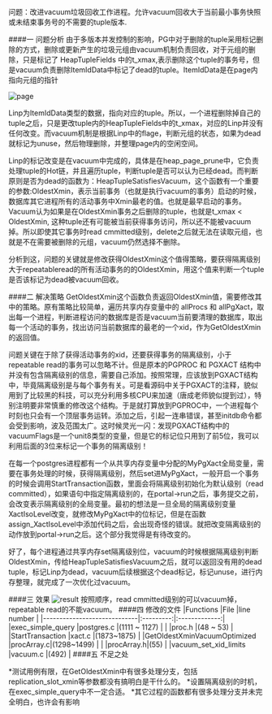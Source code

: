 问题：改进vacuum垃圾回收工作进程。允许vacuum回收大于当前最小事务快照或未结束事务号的不需要的tuple版本.


####一 问题分析
由于多版本并发控制的影响，PG中对于删除的tuple采用标记删除的方式，删除或更新产生的垃圾元组由vacuum机制负责回收，对于元组的删除，只是标记了 HeapTupleFields 中的t_xmax,表示删除这个tuple的事务号，但是vacuum负责删除ItemIdData中标记了dead的tuple。ItemIdData是在page内指向元组的指针

![page](http://www.zhangxiaojian.name/wp-content/uploads/2016/03/page.png)

Linp为ItemIdData类型的数据，指向对应的tuple。所以，一个进程删除掉自己的tuple之后，只是更改tuple内的HeapTupleFields中的t_xmax，对应的Linp并没有任何改变。而vacuum机制是根据Linp中的flage，判断元组的状态，如果为dead就标记为unuse，然后物理删除，并整理page内的空闲空间。

Linp的标记改变是在vacuum中完成的，具体是在heap_page_prune中，它负责处理tuple的Hot链，并且遍历tuple，判断tuple是否可以认为已经dead。而判断原则是否为dead的函数为：HeapTupleSatisfiesVacuum，这个函数有一个重要的参数:OldestXmin，表示当前事务（也就是执行vacuum的事务）启动的时候，数据库其它进程所有的活动事务中Xmin最老的值。也就是最早启动的事务。Vacuum认为如果是在OldestXmin事务之后删除的tuple，也就是t_xmax < OldestXmin, 这种tuple还有可能被当前获得事务访问，所以还不能被vacuum掉。所以即使其它事务时read cmmitted级别，delete之后就无法在读取元组，也就是不在需要被删除的元组，vacuum仍然选择不删除。

分析到这，问题的关键就是修改获得OldestXmin这个值得策略，要获得隔离级别大于repeatableread的所有活动事务的的OldestXmin，用这个值来判断一个tuple是否该标记为dead被vacuum回收。

####二 解决策略
GetOldestXmin这个函数负责返回OldestXmin值，需要修改其中的策略。原有策略比较简单，遍历共享内存变量中的 allProcs 和 allPgXact，取出每一个进程，判断进程访问的数据库是否是vacuum当前要清理的数据库，取出每一个活动的事务，找出访问当前数据库的最老的一个xid，作为GetOldestXmin的返回值。

问题关键在于除了获得活动事务的xid，还要获得事务的隔离级别，小于repeatable read的事务可以忽略不计。但是原本的PGPROC 和 PGXACT 结构中并没有包含隔离级别的信息，需要自己添加。按照常理，应该放到PGXACT结构中，毕竟隔离级别是与每个事务有关。可是看源码中关于PGXACT的注释，貌似用到了比较黑的科技，可以充分利用多核CPU来加速（唐成老师貌似提到过），特别注明要非常慎重的修改这个结构。于是就打算放到PGPROC中，一个进程每个时刻也只会有一个顶层事务运转。添加之后，引起一连串错误，甚至initdb命令都会受到影响，波及范围太广。这时候灵光一闪：发现PGXACT结构中的vacuumFlags是一个unit8类型的变量，但是它的标记位只用到了前5位，我可以利用后面的3位来标记一个事务的隔离级别！

在每一个postgres进程都有一个从共享内存变量中分配的MyPgXact全局变量，需要在事务处理的时候，获得隔离级别，然后set进MyPgXact，一般开启一个事务的时候会调用StartTransaction函数，里面会将隔离级别初始化为默认级别（read committed），如果语句中指定隔离级别的，在portal->run之后，事务提交之前，会改变表示隔离级别的全局变量。最初的想法是一旦全局的隔离级别变量XactIsoLevel改变，就修改MyPgXact中的位标记，但是在函数assign_XactIsoLevel中添加代码之后，会出现奇怪的错误。就把改变隔离级别的动作放到portal->run之后。这个部分我觉得是有待改变的。

好了，每个进程通过共享内存set隔离级别位，vacuum的时候根据隔离级别判断OldestXmin，传给HeapTupleSatisfiesVacuum之后，就可以返回没有用的dead tuple，标记Linp为dead，vacuum后续根据这个dead标记，标记unuse，进行内存整理，就完成了一次优化过vacuum。

####三 效果
![result](http://www.zhangxiaojian.name/wp-content/uploads/2016/03/result.png)
按照顺序，read cmmitted级别的可以vacuum掉，repeatable read的不能vacuum。
####四 修改的文件
|Functions						              |File				   |line number    |
|-----------------------------|:---------:|:-------------:|
|exec_simple_query		          |postgres.c	|(1111 ~ 1127)  |
|								                     |proc.h			  |(48 ~ 53)      |
|StartTransaction			          |xact.c			  |(1873~1875)    |
|GetOldestXminVacuumOptimized	|procArray.c|(1298~1499)    |
|      									              |procArray.h|(55)           |
|vacuum_set_xid_limits				    |vacuum.c		 |(492)          |
####五 不足之处

*测试用例有限，在GetOldestXmin中有很多处理分支，包括replication_slot_xmin等参数都没有搞明白是干什么的。
*设置隔离级别的时机，在exec_simple_query中不一定合适。
*其它过程的函数都有很多处理分支并未完全明白，也许会有影响
